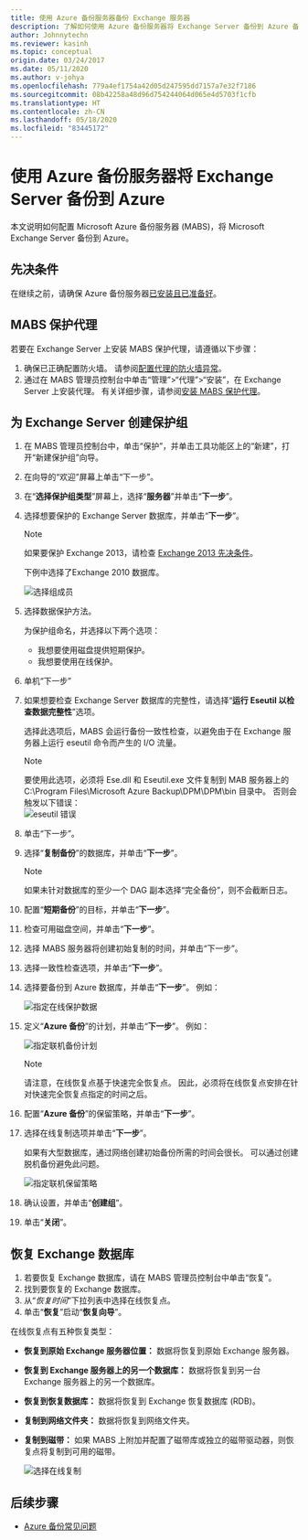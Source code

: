 ```yaml
---
title: 使用 Azure 备份服务器备份 Exchange 服务器
description: 了解如何使用 Azure 备份服务器将 Exchange Server 备份到 Azure 备份
author: Johnnytechn
ms.reviewer: kasinh
ms.topic: conceptual
origin.date: 03/24/2017
ms.date: 05/11/2020
ms.author: v-johya
ms.openlocfilehash: 779a4ef1754a42d05d247595dd7157a7e32f7186
ms.sourcegitcommit: 08b42258a48d96d754244064d065e4d5703f1cfb
ms.translationtype: HT
ms.contentlocale: zh-CN
ms.lasthandoff: 05/18/2020
ms.locfileid: "83445172"
---
```

# <a name="back-up-an-exchange-server-to-azure-with-azure-backup-server"></a>使用 Azure 备份服务器将 Exchange Server 备份到 Azure

本文说明如何配置 Microsoft Azure 备份服务器 (MABS)，将 Microsoft Exchange Server 备份到 Azure。  

## <a name="prerequisites"></a>先决条件

在继续之前，请确保 Azure 备份服务器[已安装且已准备好](backup-azure-microsoft-azure-backup.md)。

## <a name="mabs-protection-agent"></a>MABS 保护代理

若要在 Exchange Server 上安装 MABS 保护代理，请遵循以下步骤：

1. 确保已正确配置防火墙。 请参阅[配置代理的防火墙异常](https://docs.microsoft.com/system-center/dpm/configure-firewall-settings-for-dpm?view=sc-dpm-2019)。
2. 通过在 MABS 管理员控制台中单击“管理”>“代理”>“安装”，在 Exchange Server 上安装代理。 有关详细步骤，请参阅[安装 MABS 保护代理](https://docs.microsoft.com/system-center/dpm/deploy-dpm-protection-agent?view=sc-dpm-2019)。

## <a name="create-a-protection-group-for-the-exchange-server"></a>为 Exchange Server 创建保护组

1. 在 MABS 管理员控制台中，单击“保护”，并单击工具功能区上的“新建”，打开“新建保护组”向导。
2. 在向导的“欢迎”屏幕上单击“下一步”。
3. 在“**选择保护组类型**”屏幕上，选择“**服务器**”并单击“**下一步**”。
4. 选择想要保护的 Exchange Server 数据库，并单击“**下一步**”。

   > [!NOTE]
   > 如果要保护 Exchange 2013，请检查 [Exchange 2013 先决条件](https://docs.microsoft.com/system-center/dpm/back-up-exchange?view=sc-dpm-2016)。
   >
   >

    下例中选择了Exchange 2010 数据库。

    ![选择组成员](./media/backup-azure-backup-exchange-server/select-group-members.png)
5. 选择数据保护方法。

    为保护组命名，并选择以下两个选项：

   * 我想要使用磁盘提供短期保护。
   * 我想要使用在线保护。
6. 单机“下一步”
7. 如果想要检查 Exchange Server 数据库的完整性，请选择“**运行 Eseutil 以检查数据完整性**”选项。

    选择此选项后，MABS 会运行备份一致性检查，以避免由于在 Exchange 服务器上运行 eseutil 命令而产生的 I/O 流量。

   > [!NOTE]
   > 要使用此选项，必须将 Ese.dll 和 Eseutil.exe 文件复制到 MAB 服务器上的 C:\Program Files\Microsoft Azure Backup\DPM\DPM\bin 目录中。 否则会触发以下错误：  
   > ![eseutil 错误](./media/backup-azure-backup-exchange-server/eseutil-error.png)
   >
   >
8. 单击“下一步”。
9. 选择“**复制备份**”的数据库，并单击“**下一步**”。

   > [!NOTE]
   > 如果未针对数据库的至少一个 DAG 副本选择“完全备份”，则不会截断日志。
   >
   >
10. 配置“**短期备份**”的目标，并单击“**下一步**”。
11. 检查可用磁盘空间，并单击“**下一步**”。
12. 选择 MABS 服务器将创建初始复制的时间，并单击“下一步”。
13. 选择一致性检查选项，并单击“**下一步**”。
14. 选择要备份到 Azure 数据库，并单击“**下一步**”。 例如：

    ![指定在线保护数据](./media/backup-azure-backup-exchange-server/specify-online-protection-data.png)
15. 定义“**Azure 备份**”的计划，并单击“**下一步**”。 例如：

    ![指定联机备份计划](./media/backup-azure-backup-exchange-server/specify-online-backup-schedule.png)

    > [!NOTE]
    > 请注意，在线恢复点基于快速完全恢复点。 因此，必须将在线恢复点安排在针对快速完全恢复点指定的时间之后。
    >
    >
16. 配置“**Azure 备份**”的保留策略，并单击“**下一步**”。
17. 选择在线复制选项并单击“**下一步**”。

    如果有大型数据库，通过网络创建初始备份所需的时间会很长。 可以通过创建脱机备份避免此问题。  

    ![指定联机保留策略](./media/backup-azure-backup-exchange-server/specify-online-retention-policy.png)
18. 确认设置，并单击“**创建组**”。
19. 单击“**关闭**”。

## <a name="recover-the-exchange-database"></a>恢复 Exchange 数据库

1. 若要恢复 Exchange 数据库，请在 MABS 管理员控制台中单击“恢复”。
2. 找到要恢复的 Exchange 数据库。
3. 从“*恢复时间*”下拉列表中选择在线恢复点。
4. 单击“**恢复**”启动“**恢复向导**”。

在线恢复点有五种恢复类型：

* **恢复到原始 Exchange 服务器位置：** 数据将恢复到原始 Exchange 服务器。
* **恢复到 Exchange 服务器上的另一个数据库：** 数据将恢复到另一台 Exchange 服务器上的另一个数据库。
* **恢复到恢复数据库：** 数据将恢复到 Exchange 恢复数据库 (RDB)。
* **复制到网络文件夹：** 数据将恢复到网络文件夹。
* **复制到磁带：** 如果 MABS 上附加并配置了磁带库或独立的磁带驱动器，则恢复点将复制到可用的磁带。

    ![选择在线复制](./media/backup-azure-backup-exchange-server/choose-online-replication.png)

## <a name="next-steps"></a>后续步骤

* [Azure 备份常见问题](backup-azure-backup-faq.md)

<!-- Update_Description: link update -->
